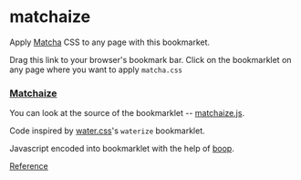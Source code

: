 # matchaize

Apply [Matcha](https://matcha.mizu.sh/) CSS to any page with this bookmarket.

Drag this link to your browser's bookmark bar. Click on the bookmarklet on any page where you want
to apply `matcha.css`


<h3><a href="javascript:(function%20()%20%7B%0A%20%20const%20%24%24%20%3D%20(selector)%20%3D%3E%20document.querySelectorAll(selector)%3B%0A%20%20const%20createElement%20%3D%20(tagName%2C%20properties)%20%3D%3E%0A%20%20%20%20Object.assign(document.createElement(tagName)%2C%20properties)%3B%0A%0A%20%20%2F%2F%20Remove%20all%20CSS%20stylesheets%2C%20external%20and%20internal%0A%20%20%24%24('link%5Brel%3D%22stylesheet%22%5D%2Cstyle').forEach((el)%20%3D%3E%20el.remove())%3B%0A%0A%20%20%2F%2F%20Remove%20all%20inline%20styles%0A%20%20%24%24(%22*%22).forEach((el)%20%3D%3E%20(el.style%20%3D%20%22%22))%3B%0A%0A%20%20const%20linkElm%20%3D%20createElement(%22link%22%2C%20%7B%0A%20%20%20%20rel%3A%20%22stylesheet%22%2C%0A%20%20%20%20href%3A%20%22https%3A%2F%2Fmatcha.mizu.sh%2Fmatcha.css%22%2C%0A%20%20%7D)%3B%0A%0A%20%20%2F%2F%20Add%20water.css%20and%20responsive%20viewport%20(if%20necessary)%0A%20%20document.head.append(%0A%20%20%20%20linkElm%2C%0A%20%20%20%20!%24%24('meta%5Bname%3D%22viewport%22%5D').length%20%26%26%0A%20%20%20%20%20%20createElement(%22meta%22%2C%20%7B%0A%20%20%20%20%20%20%20%20name%3A%20%22viewport%22%2C%0A%20%20%20%20%20%20%20%20content%3A%20%22width%3Ddevice-width%2Cinitial-scale%3D1.0%22%2C%0A%20%20%20%20%20%20%7D)%2C%0A%20%20)%3B%0A%7D)()%3B%0A">Matchaize</a></h3>

You can look at the source of the bookmarklet -- [matchaize.js](matchaize.js).


Code inspired by [water.css](https://watercss.kognise.dev/)'s `waterize` bookmarklet.

Javascript encoded into bookmarklet with the help of [boop](https://boop.okat.best/).

[Reference](https://gist.github.com/caseywatts/c0cec1f89ccdb8b469b1)
